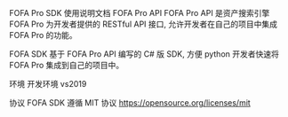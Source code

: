 FOFA Pro SDK 使用说明文档
  FOFA Pro API
  FOFA Pro API 是资产搜索引擎 FOFA Pro 为开发者提供的 RESTful API 接口, 允许开发者在自己的项目中集成 FOFA Pro 的功能。

FOFA SDK
  基于 FOFA Pro API 编写的 C# 版 SDK, 方便 python 开发者快速将 FOFA Pro 集成到自己的项目中。

环境
  开发环境
  vs2019


协议
  FOFA SDK 遵循 MIT 协议 https://opensource.org/licenses/mit
